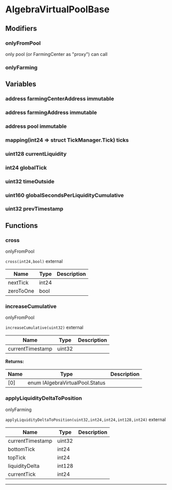 

# AlgebraVirtualPoolBase




## Modifiers
### onlyFromPool



only pool (or FarmingCenter as &quot;proxy&quot;) can call





### onlyFarming











## Variables
### address farmingCenterAddress immutable



### address farmingAddress immutable



### address pool immutable



### mapping(int24 &#x3D;&gt; struct TickManager.Tick) ticks 



### uint128 currentLiquidity 



### int24 globalTick 



### uint32 timeOutside 



### uint160 globalSecondsPerLiquidityCumulative 



### uint32 prevTimestamp 




## Functions
### cross

onlyFromPool

`cross(int24,bool)`  external





| Name | Type | Description |
| ---- | ---- | ----------- |
| nextTick | int24 |  |
| zeroToOne | bool |  |


### increaseCumulative

onlyFromPool

`increaseCumulative(uint32)`  external





| Name | Type | Description |
| ---- | ---- | ----------- |
| currentTimestamp | uint32 |  |

**Returns:**

| Name | Type | Description |
| ---- | ---- | ----------- |
| [0] | enum IAlgebraVirtualPool.Status |  |

### applyLiquidityDeltaToPosition

onlyFarming

`applyLiquidityDeltaToPosition(uint32,int24,int24,int128,int24)`  external





| Name | Type | Description |
| ---- | ---- | ----------- |
| currentTimestamp | uint32 |  |
| bottomTick | int24 |  |
| topTick | int24 |  |
| liquidityDelta | int128 |  |
| currentTick | int24 |  |




---


